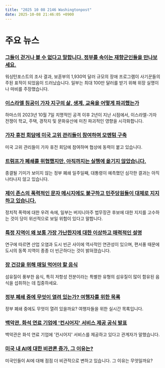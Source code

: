 ```yaml
---
title: "2025 10 08 2146 Washingtonpost"
date: 2025-10-08 21:46:05 +0900
---
```


# 주요 뉴스

### [그들이 걷거나 볼 수 없다고 말합니다. 정부를 속이는 재향군인들을 만나보세요.](https://www.washingtonpost.com/investigations/interactive/2025/veterans-affairs-fraud-fake-disability-cases/)
 워싱턴포스트의 조사 결과, 보훈부의 1,930억 달러 규모의 장애 프로그램이 사기꾼들의 주된 표적이 되었음이 드러났습니다. 일부는 최대 100만 달러를 받기 위해 위장 실명이나 마비를 주장했습니다.

### [이스라엘 침공이 가자 지구의 삶, 생계, 교육을 어떻게 파괴했는가](https://washingtonpost.com/world/2025/10/08/gaza-hamas-war-anniversary-two-years/)
 하마스의 2023년 10월 7일 치명적인 공격 이후 2년이 지난 시점에서, 이스라엘-가자 전쟁이 학교, 주택, 경작지 및 문화유산에 미친 파괴적인 영향을 시각화합니다.

### [가자 휴전 회담에 미국 고위 관리들이 참여하며 모멘텀 구축](https://www.washingtonpost.com/world/2025/10/08/us-israel-gaza-egypt-peace-talks/)
 미국 고위 관리들이 가자 휴전 회담에 참여하며 협상에 동력이 붙고 있습니다.

### [트럼프가 폐쇄를 위협했지만, 아직까지는 실행에 옮기지 않았습니다.](https://www.washingtonpost.com/business/2025/10/08/government-shutdown-trump-taco/)
 종결될 기미가 보이지 않는 정부 폐쇄 일주일째, 대통령이 예측했던 심각한 결과는 아직 나타나지 않고 있습니다.

### [제이 존스의 폭력적인 문자 메시지에도 불구하고 민주당원들이 대체로 지지하고 있습니다.](https://www.washingtonpost.com/politics/2025/10/08/jay-jones-texts-democrats-violence-republicans/)
 정치적 폭력에 대한 우려 속에, 일부는 버지니아주 법무장관 후보에 대한 지지를 고수하는 것이 당이 위선적으로 보일 위험이 있다고 말합니다.

### [특정 지역이 왜 보통 가장 가난한지에 대한 이상하고 매력적인 설명](https://www.washingtonpost.com/business/2025/10/08/air-pollution-wind-urban-poverty-east/)
 연구에 따르면 산업 오염과 도시 빈곤 사이에 역사적인 연관성이 있으며, 편서풍 때문에 도시의 동쪽 지역이 종종 더 빈곤하다는 것이 밝혀졌습니다.

### [장 건강을 위해 매일 먹어야 할 음식](https://www.washingtonpost.com/wellness/2025/10/08/what-to-eat-healthy-gut-microbiome/)
 섬유질이 풍부한 음식, 특히 저항성 전분이라는 특별한 유형의 섬유질이 많이 함유된 음식을 섭취하는 데 집중하세요.

### [정부 폐쇄 중에 무엇이 열려 있는가? 여행자를 위한 목록](https://www.washingtonpost.com/travel/2025/10/03/government-shutdown-open-national-parks/)
 정부 폐쇄 중에도 무엇이 열려 있을까요? 여행자들을 위한 실시간 목록입니다.

### [백악관, 화석 연료 기업에 '컨시어지' 서비스 제공 공식 발표](https://www.washingtonpost.com/climate-environment/2025/10/07/white-house-fossil-fuel-concierge/)
 백악관은 화석 연료 기업에 '컨시어지' 서비스를 제공하고 있다고 관계자가 말했습니다.

### [미국 내 AI에 대한 비관론 증가, 그 이유는?](https://www.washingtonpost.com/technology/2025/10/07/ai-public-opinion-mistrust/)
 미국인들이 AI에 대해 점점 더 비관적으로 변하고 있습니다. 그 이유는 무엇일까요?